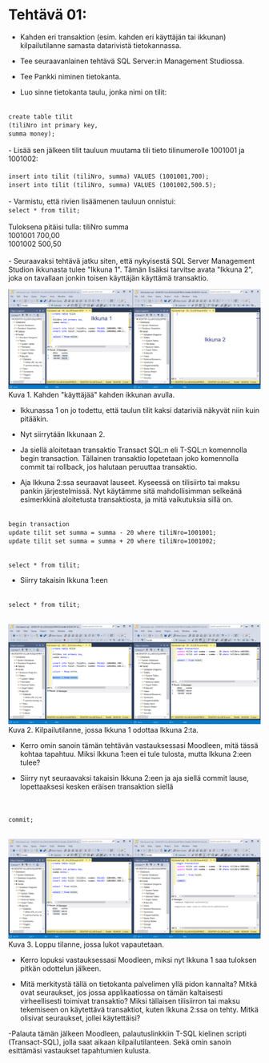 # Tehtävä 01:

- Kahden eri transaktion (esim. kahden eri käyttäjän tai ikkunan) kilpailutilanne samasta datarivistä tietokannassa.

- Tee seuraavanlainen tehtävä SQL Server:in Management Studiossa.
- Tee Pankki niminen tietokanta.
- Luo sinne tietokanta taulu, jonka nimi on tilit: 
<code>
create table tilit
(tiliNro int primary key,
summa money);
</code>
<br>
- Lisää sen jälkeen tilit tauluun muutama tili tieto tilinumerolle 1001001 ja 1001002:
<br>
<code>
insert into tilit (tiliNro, summa) VALUES (1001001,700);
insert into tilit (tiliNro, summa) VALUES (1001002,500.5);
</code>
<br>
- Varmistu, että rivien lisäämenen tauluun onnistui:
<code>
select * from tilit;
</code>
<br>
Tuloksena pitäisi tulla:
tiliNro summa<br>
1001001	700,00<br>
1001002	500,50<br>
<br>
- Seuraavaksi tehtävä jatku siten, että nykyisestä SQL Server Management Studion ikkunasta tulee "Ikkuna 1". Tämän lisäksi tarvitse avata "Ikkuna 2", joka on tavallaan jonkin toisen käyttäjän käyttämä transaktio.

![](Kuva_T01_01.PNG)<br>
Kuva 1. Kahden "käyttäjää" kahden ikkunan avulla.<br>

- Ikkunassa 1 on jo todettu, että taulun tilit kaksi datariviä näkyvät niin kuin pitääkin.

- Nyt siirrytään Ikkunaan 2.
- Ja siellä aloitetaan transaktio Transact SQL:n eli T-SQL:n komennolla begin transaction. Tällainen transaktio lopetetaan joko komennolla commit tai rollback, jos halutaan peruuttaa transaktio. 
- Aja Ikkuna 2:ssa seuraavat lauseet. Kyseessä on tilisiirto tai maksu pankin järjestelmissä. Nyt käytämme sitä mahdollisimman selkeänä esimerkkinä aloitetusta transaktiosta, ja mitä vaikutuksia sillä on.

<code>
begin transaction
update tilit set summa = summa - 20 where tiliNro=1001001;
update tilit set summa = summa + 20 where tiliNro=1001002;

select * from tilit;
</code>

- Siirry takaisin Ikkuna 1:een
<code>
select * from tilit;
</code>
<br>

![](Kuva_T01_02.PNG)<br>
Kuva 2. Kilpailutilanne, jossa Ikkuna 1 odottaa Ikkuna 2:ta.<br>

- Kerro omin sanoin tämän tehtävän vastauksessasi Moodleen, mitä tässä kohtaa tapahtuu. Miksi Ikkuna 1:een ei tule tulosta, mutta Ikkuna 2:een tulee?

- Siirry nyt seuraavaksi takaisin Ikkuna 2:een ja aja siellä commit lause, lopettaaksesi kesken eräisen transaktion siellä

<br>
<code>
commit;
</code>
<br>

![](Kuva_T01_03.PNG)<br>
Kuva 3. Loppu tilanne, jossa lukot vapautetaan.<br>

- Kerro lopuksi vastauksessasi Moodleen, miksi nyt Ikkuna 1 saa tuloksen pitkän odottelun jälkeen.

- Mitä merkitystä tällä on tietokanta palvelimen yllä pidon kannalta? Mitkä ovat seuraukset, jos jossa applikaatiossa on tämän kaltaisesti virheellisesti toimivat transaktio? Miksi tällaisen tilisiirron tai maksu tekemiseen on käytettävä transaktiot, kuten Ikkuna 2:ssa on tehty. Mitkä olisivat seuraukset, jollei käytettäisi?

-Palauta tämän jälkeen Moodleen, palautuslinkkiin  T-SQL kielinen scripti (Transact-SQL), jolla saat aikaan kilpailutilanteen. Sekä omin sanoin esittämäsi vastaukset tapahtumien kulusta. 
